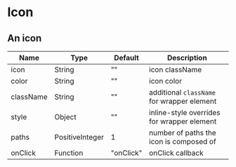 # Icon

## An icon

|Name|Type|Default|Description|
|----|----|-------|-----------|
| icon | String | "" | icon className |
| color | String | "" | icon color |
| className | String | "" | additional `className` for wrapper element |
| style | Object | "" | inline-style overrides for wrapper element |
| paths | PositiveInteger | 1 | number of paths the icon is composed of |
| onClick | Function | "onClick" | onClick callback |